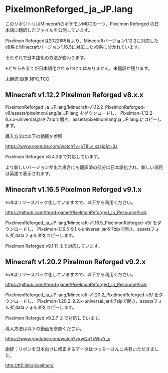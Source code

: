 # PixelmonReforged_ja_JP.lang
このリポジトリはMinecraftのポケモンMODの一つ、Pixelmon Reforged の日本語に翻訳したファイルを公開しています。

Pixelmon Reforgedは2022年5月より、Minecraftバージョン1.12.2に対応したv8系とMinecraftバージョン1.16.5に対応したv9系に分かれています。

それぞれで日本語化の方法が変わります。

※どちらも全てが日本語化されるわけではありません。未翻訳が残ります。

未翻訳:設定,NPC,TCG


## Minecraft v1.12.2 Pixelmon Reforged v8.x.x

PixelmonReforged_ja_JP.lang/Minecraft-v1.12.2_PixelmonReforged-v8/assets/pixelmon/lang/ja_JP.lang をダウンロードし、
Pixelmon-1.12.2-8.x.x-universal.jarを7zipで開き、assets\pixelmon\lang\ja_JP.lang にコピーします。

導入方法は以下の動画を参照

https://www.youtube.com/watch?v=p78Lv_xasjc&t=3s

Pixelmon Reforged v8.4.3まで対応しています。

より新しいバージョンが出た場合にも翻訳済の部分は日本語化され、新しい項目は英語で表示されます。


## Minecraft v1.16.5 Pixelmon Reforged v9.1.x

※v9はリソースパック化していますので、以下から利用ください。

https://github.com/thord-game/PixelmonReforged_ja_ResourcePack


PixelmonReforged_ja_JP.lang/Minecraft-v1.16.5_PixelmonReforged-v9/ をダウンロードし、
Pixelmon-1.16.5-9.1.x-universal.jarを7zipで開き、assetsフォルダ,dataフォルダをコピーします。

Pixelmon Reforged v9.1.11 まで対応しています。


## Minecraft v1.20.2 Pixelmon Reforged v9.2.x

※v9はリソースパック化していますので、以下から利用ください。

https://github.com/thord-game/PixelmonReforged_ja_ResourcePack

PixelmonReforged_ja_JP.lang/Minecraft-v1.20.2_PixelmonReforged-v9/ をダウンロードし、
Pixelmon-1.20.2-9.2.x-universal.jarを7zipで開き、assetsフォルダ,dataフォルダをコピーします。

Pixelmon Reforged v9.2.7 まで対応しています。


導入方法は以下の動画を参照ください。

https://www.youtube.com/watch?v=wQoTkWixY_c

謝辞：リボンを日本向けに修正するデータはつっちーさんに共有いただきました。

http://tt0.link/pixelmon/

